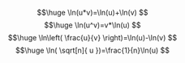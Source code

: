 $$\huge
\ln(u*v)=\ln(u)+\ln(v)
$$
$$\huge
\ln(u^v)=v*\ln(u)
$$
$$\huge
\ln\left( \frac{u}{v} \right)=\ln(u)-\ln(v)
$$
$$\huge
\ln(  \sqrt[n]{ u })=\frac{1}{n}\ln(u)
$$
